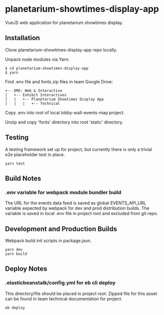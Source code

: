 # planetarium-showtimes-display-app

VueJS web application for planetarium showtimes display.

## Installation

Clone planetarium-showtimes-display-app repo locally.

Unpack node modules via Yarn:

```
$ cd planetarium-showtimes-display-app
$ yarn
```

Find .env file and fonts.zip files in team Google Drive:
```
+-- DME: Web & Interactive
|   +-- Exhibit Interactives
|   |   +-- Planetarium Showtimes Display App
|   |   |   +-- Technical
```

Copy .env into root of local lobby-wall-events-map project.

Unzip and copy 'fonts' directory into root 'static' directory.

## Testing

A testing framework set up for project, but currently there is only a trivial
e2e placeholder test in place.

```
yarn test
```

## Build Notes

### .env variable for webpack module bundler build
The URL for the events data feed is saved as global EVENTS_API_URL variable
expected by webpack for dev and prod distribution builds. The variable is
saved in local .env file in project root and excluded from git repo.


## Development and Production Builds

Webpack build init scripts in package.json.

```
yarn dev
yarn build
```

## Deploy Notes

### .elasticbeanstalk/config.yml for eb cli deploy
This directory/file should be placed in project root. Zipped file for this asset
can be found in team technical documentation for project.

```
eb deploy
```
